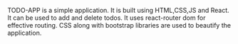 TODO-APP is a simple application. It is built using HTML,CSS,JS and React.
It can be used to add and delete todos.
It uses react-router dom for effective routing.
CSS along with bootstrap libraries are used to beautify the application.
